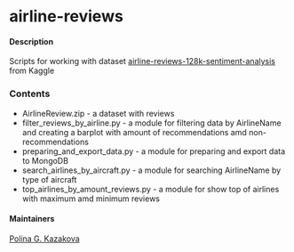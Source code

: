 # airline-reviews

#### Description
Scripts for working with dataset [airline-reviews-128k-sentiment-analysis](https://www.kaggle.com/datasets/joelljungstrom/128k-airline-reviews) from Kaggle

### Contents
* AirlineReview.zip - a dataset with reviews
* filter_reviews_by_airline.py - a module for filtering data by AirlineName and creating a barplot with amount of 
  recommendations amd non-recommendations
* preparing_and_export_data.py - a module for preparing and export data to MongoDB
* search_airlines_by_aircraft.py - a module for searching AirlineName by type of aircraft
* top_airlines_by_amount_reviews.py - a module for show top of airlines with maximum amd minimum reviews


#### Maintainers
[Polina G. Kazakova](mailto:kazakova.p.g@gmail.com)
